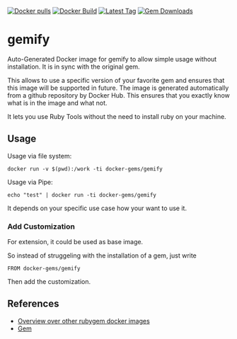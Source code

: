 [![Docker pulls](https://img.shields.io/docker/pulls/rubygem/gemify.svg)](https://hub.docker.com/r/rubygem/gemify/)
[![Docker Build](https://img.shields.io/docker/automated/rubygem/gemify.svg)](https://hub.docker.com/r/rubygem/gemify/)
[![Latest Tag](https://img.shields.io/github/tag/docker-rubygem/gemify.svg)](https://hub.docker.com/r/rubygem/gemify/)
[![Gem Downloads](https://img.shields.io/gem/dt/gemify.svg)](https://rubygems.org/gems/gemify/)
# gemify

Auto-Generated Docker image for gemify to allow simple usage without installation.
It is in sync with the original gem.

This allows to use a specific version of your favorite gem and ensures that this image will be supported in future.
The image is generated automatically from a github repository by Docker Hub.
This ensures that you exactly know what is in the image and what not.

It lets you use Ruby Tools without the need to install ruby on your machine.

## Usage

Usage via file system:

`docker run -v $(pwd):/work -ti docker-gems/gemify`

Usage via Pipe:

`echo "test" | docker run -ti docker-gems/gemify`

It depends on your specific use case how your want to use it.

### Add Customization

For extension, it could be used as base image.

So instead of struggeling with the installation of a gem, just write

`FROM docker-gems/gemify`

Then add the customization.

## References

 - [Overview over other rubygem docker images](https://github.com/thinkbot/docker-rubygem)
 - [Gem](https://rubygems.org/gems/gemify/)
